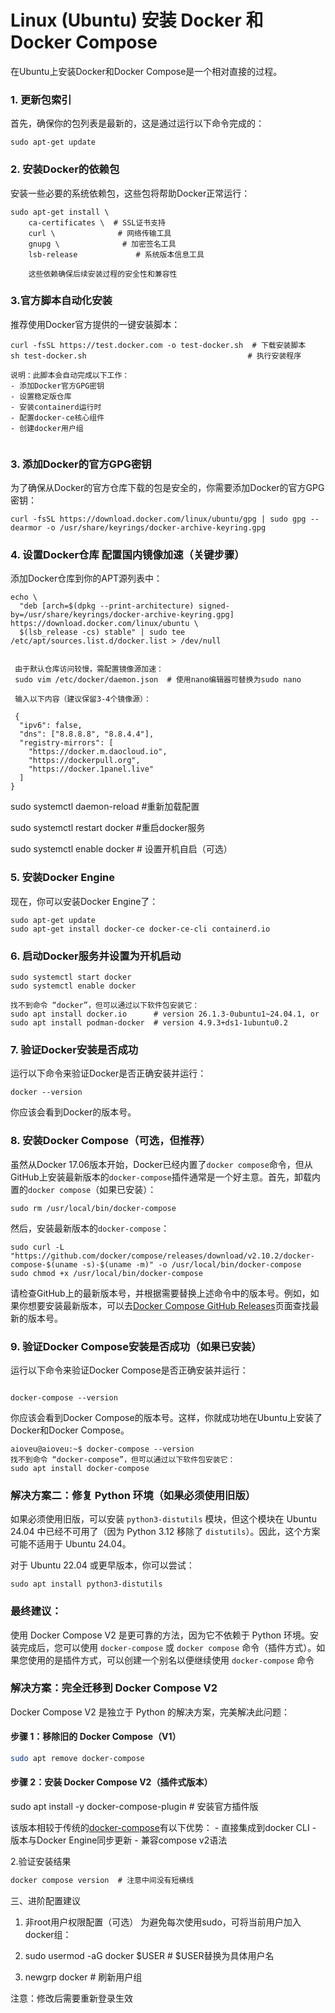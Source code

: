 # Linux (Ubuntu) 安装 Docker 和 Docker Compose

在Ubuntu上安装Docker和Docker Compose是一个相对直接的过程。

### 1. 更新包索引

首先，确保你的包列表是最新的，这是通过运行以下命令完成的：

```
sudo apt-get update
```

### 2. 安装Docker的依赖包

安装一些必要的系统依赖包，这些包将帮助Docker正常运行：

```
sudo apt-get install \
    ca-certificates \  # SSL证书支持
    curl \              # 网络传输工具
    gnupg \              # 加密签名工具
    lsb-release             # 系统版本信息工具
    
    这些依赖确保后续安装过程的安全性和兼容性
```

### 3.官方脚本自动化安装

推荐使用Docker官方提供的一键安装脚本：

```
curl -fsSL https://test.docker.com -o test-docker.sh  # 下载安装脚本
sh test-docker.sh                                    # 执行安装程序

说明：此脚本会自动完成以下工作：
- 添加Docker官方GPG密钥
- 设置稳定版仓库
- 安装containerd运行时
- 配置docker-ce核心组件
- 创建docker用户组


```







### 3. 添加Docker的官方GPG密钥

为了确保从Docker的官方仓库下载的包是安全的，你需要添加Docker的官方GPG密钥：

```
curl -fsSL https://download.docker.com/linux/ubuntu/gpg | sudo gpg --dearmor -o /usr/share/keyrings/docker-archive-keyring.gpg
```

### 4. 设置Docker仓库  配置国内镜像加速（关键步骤）

添加Docker仓库到你的APT源列表中：

```
echo \
  "deb [arch=$(dpkg --print-architecture) signed-by=/usr/share/keyrings/docker-archive-keyring.gpg] https://download.docker.com/linux/ubuntu \
  $(lsb_release -cs) stable" | sudo tee /etc/apt/sources.list.d/docker.list > /dev/null
  
  
 由于默认仓库访问较慢，需配置镜像源加速：
 sudo vim /etc/docker/daemon.json  # 使用nano编辑器可替换为sudo nano
 
 输入以下内容（建议保留3-4个镜像源）：
 
 {
  "ipv6": false,
  "dns": ["8.8.8.8", "8.8.4.4"],
  "registry-mirrors": [
    "https://docker.m.daocloud.io",
    "https://dockerpull.org",
    "https://docker.1panel.live"
  ]
}
```



sudo systemctl daemon-reload     #重新加载配置

sudo systemctl restart docker      #重启docker服务

sudo systemctl enable docker     # 设置开机自启（可选）





### 5. 安装Docker Engine

现在，你可以安装Docker Engine了：

```
sudo apt-get update
sudo apt-get install docker-ce docker-ce-cli containerd.io
```

### 6. 启动Docker服务并设置为开机启动

```
sudo systemctl start docker
sudo systemctl enable docker
```



```
找不到命令 “docker”，但可以通过以下软件包安装它：
sudo apt install docker.io      # version 26.1.3-0ubuntu1~24.04.1, or
sudo apt install podman-docker  # version 4.9.3+ds1-1ubuntu0.2
```

### 7. 验证Docker安装是否成功

运行以下命令来验证Docker是否正确安装并运行：

```
docker --version
```

你应该会看到Docker的版本号。

### 8. 安装Docker Compose（可选，但推荐）

虽然从Docker 17.06版本开始，Docker已经内置了`docker compose`命令，但从GitHub上安装最新版本的`docker-compose`插件通常是一个好主意。首先，卸载内置的`docker compose`（如果已安装）：

```
sudo rm /usr/local/bin/docker-compose
```

然后，安装最新版本的`docker-compose`：

```
sudo curl -L "https://github.com/docker/compose/releases/download/v2.10.2/docker-compose-$(uname -s)-$(uname -m)" -o /usr/local/bin/docker-compose
sudo chmod +x /usr/local/bin/docker-compose
```

请检查GitHub上的最新版本号，并根据需要替换上述命令中的版本号。例如，如果你想要安装最新版本，可以去[Docker Compose GitHub Releases](https://github.com/docker/compose/releases)页面查找最新的版本号。

### 9. 验证Docker Compose安装是否成功（如果已安装）

运行以下命令来验证Docker Compose是否正确安装并运行：

```

docker-compose --version
```

你应该会看到Docker Compose的版本号。这样，你就成功地在Ubuntu上安装了Docker和Docker Compose。

```
aioveu@aioveu:~$ docker-compose --version
找不到命令 “docker-compose”，但可以通过以下软件包安装它：
sudo apt install docker-compose
```

### 解决方案二：修复 Python 环境（如果必须使用旧版）

如果必须使用旧版，可以安装 `python3-distutils` 模块，但这个模块在 Ubuntu 24.04 中已经不可用了（因为 Python 3.12 移除了 `distutils`）。因此，这个方案可能不适用于 Ubuntu 24.04。

对于 Ubuntu 22.04 或更早版本，你可以尝试：

```
sudo apt install python3-distutils
```

### 最终建议：

使用 Docker Compose V2 是更可靠的方法，因为它不依赖于 Python 环境。安装完成后，您可以使用 `docker-compose` 或 `docker compose` 命令（插件方式）。如果您使用的是插件方式，可以创建一个别名以便继续使用 `docker-compose` 命令





### 解决方案：完全迁移到 Docker Compose V2

Docker Compose V2 是独立于 Python 的解决方案，完美解决此问题：

#### 步骤 1：移除旧的 Docker Compose（V1）

```bash
sudo apt remove docker-compose
```

#### 步骤 2：安装 Docker Compose V2（插件式版本）

sudo apt install -y docker-compose-plugin  # 安装官方插件版

该版本相较于传统的[docker-compose](https://so.csdn.net/so/search?q=docker-compose&spm=1001.2101.3001.7020)有以下优势：
\- 直接集成到docker CLI
\- 版本与Docker Engine同步更新
\- 兼容compose v2语法

2.验证安装结果

```csharp
docker compose version  # 注意中间没有短横线
```

三、进阶配置建议

1. 非root用户权限配置（可选）
   为避免每次使用sudo，可将当前用户加入docker组：

1. sudo usermod -aG docker $USER   # $USER替换为具体用户名
2. newgrp docker                   # 刷新用户组

注意：修改后需要重新登录生效
